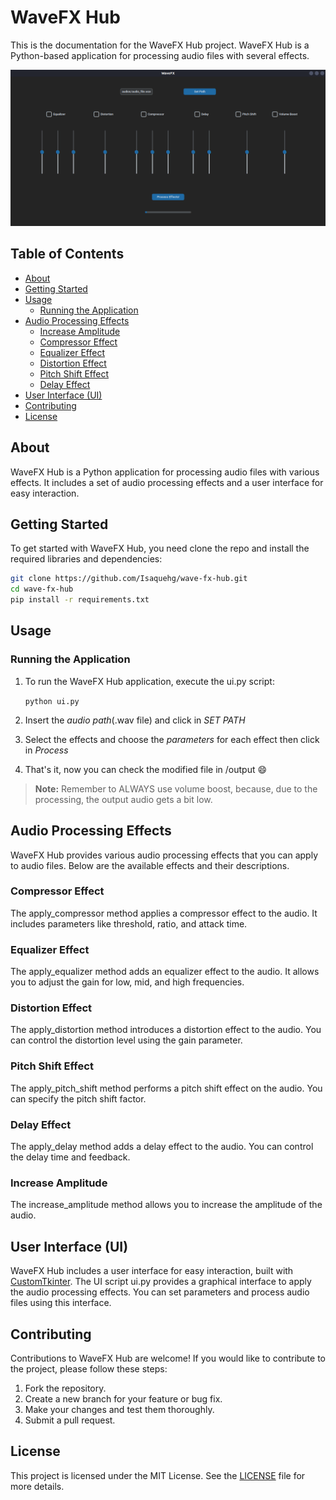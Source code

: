 # WaveFX Hub
This is the documentation for the WaveFX Hub project. WaveFX Hub is a Python-based application for processing audio files with several effects.

<img src="screenshot.png" alt="Screenshot of WaveFX UI">

## Table of Contents
- [About](#about)
- [Getting Started](#getting-started)
- [Usage](#usage)
  - [Running the Application](#running-the-application)
- [Audio Processing Effects](#audio-processing-effects)
  - [Increase Amplitude](#increase-amplitude)
  - [Compressor Effect](#compressor-effect)
  - [Equalizer Effect](#equalizer-effect)
  - [Distortion Effect](#distortion-effect)
  - [Pitch Shift Effect](#pitch-shift-effect)
  - [Delay Effect](#delay-effect)
- [User Interface (UI)](#user-interface-ui)
- [Contributing](#contributing)
- [License](#license)


## About
WaveFX Hub is a Python application for processing audio files with various effects. It includes a set of audio processing effects and a user interface for easy interaction.

## Getting Started
To get started with WaveFX Hub, you need clone the repo and install the required libraries and dependencies:

```bash
git clone https://github.com/Isaquehg/wave-fx-hub.git
cd wave-fx-hub
pip install -r requirements.txt
```

## Usage
### Running the Application
1. To run the WaveFX Hub application, execute the ui.py script:

    ```python ui.py```

2. Insert the *audio path*(.wav file) and click in *SET PATH*
3. Select the effects and choose the *parameters* for each effect then click in *Process*
4. That's it, now you can check the modified file in /output 😄

> **Note:** Remember to ALWAYS use volume boost, because, due to the processing, the output audio gets a bit low.


## Audio Processing Effects
WaveFX Hub provides various audio processing effects that you can apply to audio files. Below are the available effects and their descriptions.

### Compressor Effect
The apply_compressor method applies a compressor effect to the audio. It includes parameters like threshold, ratio, and attack time.

### Equalizer Effect
The apply_equalizer method adds an equalizer effect to the audio. It allows you to adjust the gain for low, mid, and high frequencies.

### Distortion Effect
The apply_distortion method introduces a distortion effect to the audio. You can control the distortion level using the gain parameter.

### Pitch Shift Effect
The apply_pitch_shift method performs a pitch shift effect on the audio. You can specify the pitch shift factor.

### Delay Effect
The apply_delay method adds a delay effect to the audio. You can control the delay time and feedback.

### Increase Amplitude
The increase_amplitude method allows you to increase the amplitude of the audio.

## User Interface (UI)
WaveFX Hub includes a user interface for easy interaction, built with [CustomTkinter](https://github.com/TomSchimansky/CustomTkinter/tree/master). The UI script ui.py provides a graphical interface to apply the audio processing effects. You can set parameters and process audio files using this interface.

## Contributing
Contributions to WaveFX Hub are welcome! If you would like to contribute to the project, please follow these steps:

1. Fork the repository.
2. Create a new branch for your feature or bug fix.
3. Make your changes and test them thoroughly.
4. Submit a pull request.

## License
This project is licensed under the MIT License. See the [LICENSE](LICENSE) file for more details.
